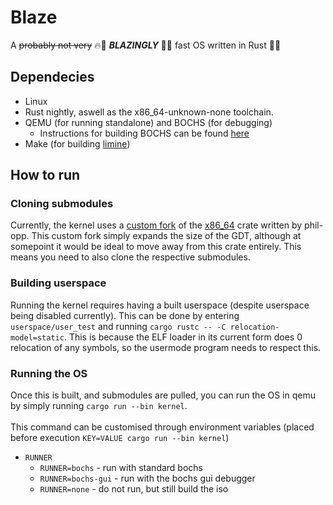 # Blaze
A ~~probably not very~~ 🔥🚀 ***BLAZINGLY*** 🚀🔥 fast OS written in Rust 🦀🦀

## Dependecies
- Linux
- Rust nightly, aswell as the x86_64-unknown-none toolchain.
- QEMU (for running standalone) and BOCHS (for debugging)
  - Instructions for building BOCHS can be found [here](https://wiki.osdev.org/Bochs#Compiling_Bochs_from_Source)
- Make (for building [limine](https://github.com/limine-bootloader/limine))

## How to run

### Cloning submodules
Currently, the kernel uses a [custom fork](https://github.com/calwe/x86_64/tree/master) of the [x86_64](https://github.com/rust-osdev/x86_64) crate written by phil-opp. 
This custom fork simply expands the size of the GDT, although at somepoint it would be ideal to move away from this crate entirely. This means you need to also clone the respective submodules.

### Building userspace
Running the kernel requires having a built userspace (despite userspace being disabled currently).
This can be done by entering `userspace/user_test` and running `cargo rustc -- -C relocation-model=static`.
This is because the ELF loader in its current form does 0 relocation of any symbols, so the usermode program needs to respect this.

### Running the OS
Once this is built, and submodules are pulled, you can run the OS in qemu by simply running `cargo run --bin kernel`.\
\
This command can be customised through environment variables (placed before execution `KEY=VALUE cargo run --bin kernel`)
- `RUNNER`
  - `RUNNER=bochs` - run with standard bochs
  - `RUNNER=bochs-gui` - run with the bochs gui debugger
  - `RUNNER=none` - do not run, but still build the iso
